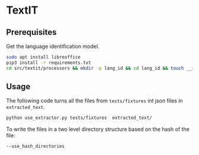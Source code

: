 # TextIT


## Prerequisites

Get the language identification model.

```Bash
sudo apt install libreoffice
pip3 install -r requirements.txt
cd src/textit/processors && mkdir -p lang_id && cd lang_id && touch __init__.py && wget https://dl.fbaipublicfiles.com/fasttext/supervised-models/lid.176.bin
```

## Usage

The following code turns all the files from `tests/fixtures` int json files in `extracted_text`.

```Bash
python use_extractor.py tests/fixtures  extracted_text/
```

To write the files in a two level directory structure based on the hash of the file:

```
--use_hash_directories
```
